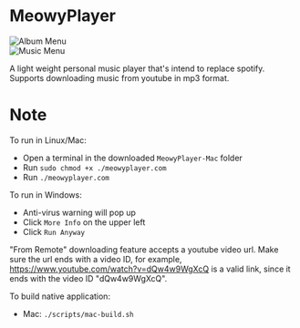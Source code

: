 # MeowyPlayer
![Album Menu](https://i.imgur.com/G8ffmAe.png)  
![Music Menu](https://i.imgur.com/BzqY774.png)  
  
A light weight personal music player that's intend to replace spotify.  
Supports downloading music from youtube in mp3 format.  

# Note
To run in Linux/Mac:
- Open a terminal in the downloaded `MeowyPlayer-Mac` folder
- Run `sudo chmod +x ./meowyplayer.com`
- Run `./meowyplayer.com`

To run in Windows:
- Anti-virus warning will pop up  
- Click `More Info` on the upper left
- Click `Run Anyway`  

"From Remote" downloading feature accepts a youtube video url. Make sure the url ends with a video ID, for example,  
https://www.youtube.com/watch?v=dQw4w9WgXcQ  is a valid link, since it ends with the video ID "dQw4w9WgXcQ".  

To build native application:
- Mac: `./scripts/mac-build.sh`